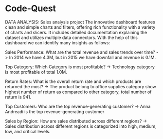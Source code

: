 # Code-Quest
DATA ANALYSIS: Sales analysis project 
The innovative dashboard features clean and simple charts and filters, offering rich functionality with a variety of charts and slicers. 
It includes detailed documentation explaining the dataset and utilizes multiple data connectors.
With the help of this dashboard we can identify many insights as follows:

Sales Performance:
What are the total revenue and sales trends over time?
-> In 2014 we have 4.3M, but in 2015 we have downfall and revenue is 0.1M.

Top Category:
Which Category is most profitable?
-> Technology category is most profitable of total 1.0M.

Return Rates:
What is the overall return rate and which products are returned the most?
-> The product belong to office supplies category show highest number of 
   return as compared to other category, total number of return is 941.

Top Customers:
Who are the top revenue-generating customer?
-> Anna Andreadi is the top revenue-generating customer

Sales by Region:
How are sales distributed across different regions?
-> Sales distribution across different regions is categorized into high, 
   medium, low, and critical levels.

